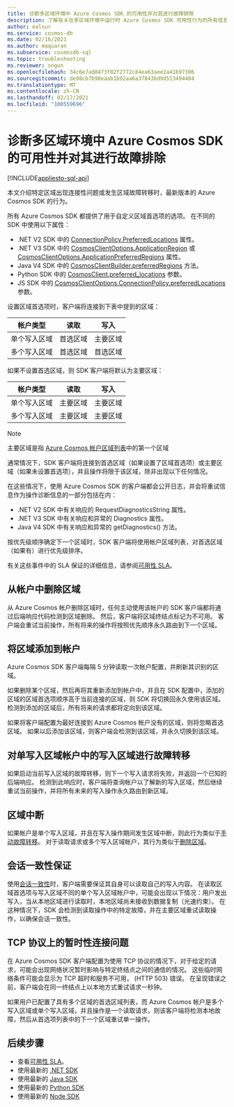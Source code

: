 ```yaml
---
title: 诊断多区域环境中 Azure Cosmos SDK 的可用性并对其进行故障排除
description: 了解有关在多区域环境中运行时 Azure Cosmos SDK 可用性行为的所有信息。
author: ealsur
ms.service: cosmos-db
ms.date: 02/16/2021
ms.author: maquaran
ms.subservice: cosmosdb-sql
ms.topic: troubleshooting
ms.reviewer: sngun
ms.openlocfilehash: 34c6e7ad8473f02f2772c84ea63aee2a41b97306
ms.sourcegitcommit: de98cb7b98eaab1b92aa6a378436d9d513494404
ms.translationtype: MT
ms.contentlocale: zh-CN
ms.lasthandoff: 02/17/2021
ms.locfileid: "100559696"
---
```

# <a name="diagnose-and-troubleshoot-the-availability-of-azure-cosmos-sdks-in-multiregional-environments"></a>诊断多区域环境中 Azure Cosmos SDK 的可用性并对其进行故障排除
[!INCLUDE[appliesto-sql-api](includes/appliesto-sql-api.md)]

本文介绍特定区域出现连接性问题或发生区域故障转移时，最新版本的 Azure Cosmos SDK 的行为。

所有 Azure Cosmos SDK 都提供了用于自定义区域首选项的选项。 在不同的 SDK 中使用以下属性：

* .NET V2 SDK 中的 [ConnectionPolicy.PreferredLocations](/dotnet/api/microsoft.azure.documents.client.connectionpolicy.preferredlocations) 属性。
* .NET V3 SDK 中的 [CosmosClientOptions.ApplicationRegion](/dotnet/api/microsoft.azure.cosmos.cosmosclientoptions.applicationregion) 或 [CosmosClientOptions.ApplicationPreferredRegions](/dotnet/api/microsoft.azure.cosmos.cosmosclientoptions.applicationpreferredregions) 属性。
* Java V4 SDK 中的 [CosmosClientBuilder.preferredRegions](/java/api/com.azure.cosmos.cosmosclientbuilder.preferredregions) 方法。
* Python SDK 中的 [CosmosClient.preferred_locations](/python/api/azure-cosmos/azure.cosmos.cosmos_client.cosmosclient) 参数。
* JS SDK 中的 [CosmosClientOptions.ConnectionPolicy.preferredLocations](/javascript/api/@azure/cosmos/connectionpolicy#preferredlocations) 参数。

设置区域首选项时，客户端将连接到下表中提到的区域：

|帐户类型 |读取 |写入 |
|------------------------|--|--|
| 单个写入区域 | 首选区域 | 主要区域  |
| 多个写入区域 | 首选区域 | 首选区域  |

如果不设置首选区域，则 SDK 客户端将默认为主要区域：

|帐户类型 |读取 |写入 |
|------------------------|--|--|
| 单个写入区域 | 主要区域 | 主要区域 |
| 多个写入区域 | 主要区域  | 主要区域  |

> [!NOTE]
> 主要区域是指 [Azure Cosmos 帐户区域列表](distribute-data-globally.md)中的第一个区域

通常情况下，SDK 客户端将连接到首选区域（如果设置了区域首选项）或主要区域（如果未设置首选项），并且操作将限于该区域，除非出现以下任何情况。

在这些情况下，使用 Azure Cosmos SDK 的客户端都会公开日志，并会将重试信息作为操作诊断信息的一部分包括在内：

* .NET V2 SDK 中有关响应的 RequestDiagnosticsString 属性。
* .NET V3 SDK 中有关响应和异常的 Diagnostics 属性。
* Java V4 SDK 中有关响应和异常的 getDiagnostics() 方法。

按优先级顺序确定下一个区域时，SDK 客户端将使用帐户区域列表，对首选区域（如果有）进行优先级排序。

有关这些事件中的 SLA 保证的详细信息，请参阅[可用性 SLA](high-availability.md#slas-for-availability)。

## <a name="removing-a-region-from-the-account"></a><a id="remove-region"></a>从帐户中删除区域

从 Azure Cosmos 帐户删除区域时，任何主动使用该帐户的 SDK 客户端都将通过后端响应代码检测到区域删除。 然后，客户端将区域终结点标记为不可用。 客户端会重试当前操作，所有将来的操作将按照优先顺序永久路由到下一个区域。

## <a name="adding-a-region-to-an-account"></a>将区域添加到帐户

Azure Cosmos SDK 客户端每隔 5 分钟读取一次帐户配置，并刷新其识别的区域。

如果删除某个区域，然后再将其重新添加到帐户中，并且在 SDK 配置中，添加的区域的区域首选项顺序高于当前连接的区域，则 SDK 将切换回永久使用该区域。 检测到添加的区域后，所有将来的请求都将定向到该区域。

如果将客户端配置为最好连接到 Azure Cosmos 帐户没有的区域，则将忽略首选区域。 如果以后添加该区域，则客户端会检测到该区域，并永久切换到该区域。

## <a name="fail-over-the-write-region-in-a-single-write-region-account"></a><a id="manual-failover-single-region"></a>对单写入区域帐户中的写入区域进行故障转移

如果启动当前写入区域的故障转移，则下一个写入请求将失败，并返回一个已知的后端响应。 检测到此响应时，客户端将查询帐户以了解新的写入区域，然后继续重试当前操作，并将所有未来的写入操作永久路由到新区域。

## <a name="regional-outage"></a>区域中断

如果帐户是单个写入区域，并且在写入操作期间发生区域中断，则此行为类似于[手动故障转移](#manual-failover-single-region)。 对于读取请求或多个写入区域帐户，其行为类似于[删除区域](#remove-region)。

## <a name="session-consistency-guarantees"></a>会话一致性保证

使用[会话一致性](consistency-levels.md#guarantees-associated-with-consistency-levels)时，客户端需要保证其自身可以读取自己的写入内容。 在读取区域首选项与写入区域不同的单个写入区域帐户中，可能会出现以下情况：用户发出写入，当从本地区域进行读取时，本地区域尚未接收到数据复制（光速约束）。 在这种情况下，SDK 会检测到读取操作中的特定故障，并在主要区域重试读取操作，以确保会话一致性。

## <a name="transient-connectivity-issues-on-tcp-protocol"></a>TCP 协议上的暂时性连接问题

在 Azure Cosmos SDK 客户端配置为使用 TCP 协议的情况下，对于给定的请求，可能会出现网络状况暂时影响与特定终结点之间的通信的情况。 这些临时网络条件可能会显示为 TCP 超时和服务不可用， (HTTP 503) 错误。 在呈现错误之前，客户端会在同一终结点上以本地方式重试请求一秒钟。

如果用户已配置了具有多个区域的首选区域列表，而 Azure Cosmos 帐户是多个写入区域或单个写入区域，并且操作是一个读取请求，则该客户端将检测本地故障，然后从首选项列表中的下一个区域重试单一操作。

## <a name="next-steps"></a>后续步骤

* 查看[可用性 SLA](high-availability.md#slas-for-availability)。
* 使用最新的 [.NET SDK](sql-api-sdk-dotnet-standard.md)
* 使用最新的 [Java SDK](sql-api-sdk-java-v4.md)
* 使用最新的 [Python SDK](sql-api-sdk-python.md)
* 使用最新的 [Node SDK](sql-api-sdk-node.md)
